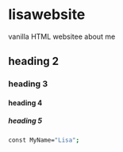 # lisawebsite

vanilla HTML websitee about me

## heading 2

### heading 3

#### heading 4

##### heading 5


```bash
const MyName="Lisa"; 